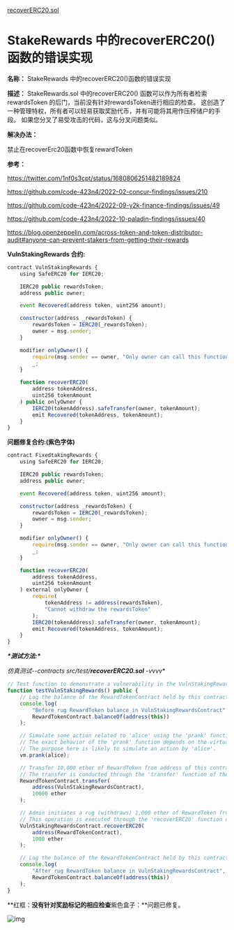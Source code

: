 [recoverERC20.sol](https://github.com/SunWeb3Sec/DeFiVulnLabs/blob/main/src/test/recoverERC20.sol)

# StakeRewards 中的recoverERC20()函数的错误实现

**名称：** StakeRewards 中的recoverERC20()函数的错误实现

**描述：** StakeRewards.sol 中的recoverERC20() 函数可以作为所有者检索rewardsToken 的后门，当前没有针对rewardsToken进行相应的检查。 这创造了一种管理特权，所有者可以轻易获取奖励代币，并有可能将其用作压榨储户的手段。 如果您分叉了易受攻击的代码，这与分叉问题类似。

**解决办法：**

禁止在recoverErc20函数中恢复rewardToken

**参考：**

https://twitter.com/1nf0s3cpt/status/1680806251482189824

https://github.com/code-423n4/2022-02-concur-findings/issues/210

https://github.com/code-423n4/2022-09-y2k-finance-findings/issues/49

https://github.com/code-423n4/2022-10-paladin-findings/issues/40

https://blog.openzeppelin.com/across-token-and-token-distributor-audit#anyone-can-prevent-stakers-from-getting-their-rewards

**VulnStakingRewards 合约:**

```jsx
contract VulnStakingRewards {
    using SafeERC20 for IERC20;

    IERC20 public rewardsToken;
    address public owner;

    event Recovered(address token, uint256 amount);

    constructor(address _rewardsToken) {
        rewardsToken = IERC20(_rewardsToken);
        owner = msg.sender;
    }

    modifier onlyOwner() {
        require(msg.sender == owner, "Only owner can call this function");
        _;
    }

    function recoverERC20(
        address tokenAddress,
        uint256 tokenAmount
    ) public onlyOwner {
        IERC20(tokenAddress).safeTransfer(owner, tokenAmount);
        emit Recovered(tokenAddress, tokenAmount);
    }
}
```

**问题修复合约:(紫色字体)**

```jsx
contract FixedtakingRewards {
    using SafeERC20 for IERC20;

    IERC20 public rewardsToken;
    address public owner;

    event Recovered(address token, uint256 amount);

    constructor(address _rewardsToken) {
        rewardsToken = IERC20(_rewardsToken);
        owner = msg.sender;
    }

    modifier onlyOwner() {
        require(msg.sender == owner, "Only owner can call this function");
        _;
    }

    function recoverERC20(
        address tokenAddress,
        uint256 tokenAmount
    ) external onlyOwner {
        require(
            tokenAddress != address(rewardsToken),
            "Cannot withdraw the rewardsToken"
        );
        IERC20(tokenAddress).safeTransfer(owner, tokenAmount);
        emit Recovered(tokenAddress, tokenAmount);
    }
}
```

***\*测试方法:\****

**仿真测试*--contracts src/test/**recoverERC20.sol** -vvvv**

```jsx
// Test function to demonstrate a vulnerability in the VulnStakingRewardsContract.
function testVulnStakingRewards() public {
    // Log the balance of the RewardTokenContract held by this contract before the operations.
    console.log(
        "Before rug RewardToken balance in VulnStakingRewardsContract",
        RewardTokenContract.balanceOf(address(this))
    );

    // Simulate some action related to 'alice' using the 'prank' function of the virtual machine (vm).
    // The exact behavior of the 'prank' function depends on the virtual machine's implementation.
    // The purpose here is likely to simulate an action by 'alice'.
    vm.prank(alice);

    // Transfer 10,000 ether of RewardToken from address of this contract to the VulnStakingRewardsContract.
    // The transfer is conducted through the 'transfer' function of the RewardTokenContract.
    RewardTokenContract.transfer(
        address(VulnStakingRewardsContract),
        10000 ether
    );

    // Admin initiates a rug (withdraws) 1,000 ether of RewardToken from the VulnStakingRewardsContract.
    // This operation is executed through the 'recoverERC20' function of the VulnStakingRewardsContract.
    VulnStakingRewardsContract.recoverERC20(
        address(RewardTokenContract),
        1000 ether
    );

    // Log the balance of the RewardTokenContract held by this contract after the operations.
    console.log(
        "After rug RewardToken balance in VulnStakingRewardsContract",
        RewardTokenContract.balanceOf(address(this))
    );
}
```

**红框：**没有针对奖励标记的相应检查**紫色盒子：**问题已修复。

![img](https://web3sec.notion.site/image/https%3A%2F%2Fs3-us-west-2.amazonaws.com%2Fsecure.notion-static.com%2Fd1f50846-7c7d-4703-a900-818d1aed7653%2FUntitled.png?table=block&id=9ca3f83c-7491-4679-8764-80df53ec3e6f&spaceId=369b5001-5511-4fe6-a099-48af1d841f20&width=2000&userId=&cache=v2)